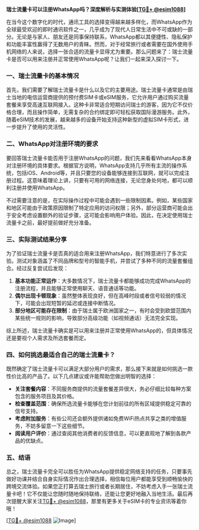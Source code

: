 **瑞士流量卡可以注册WhatsApp吗？深度解析与实测体验[[TG💪+ @esim1088](https://t.me/s/esim1088)]**

在当今这个数字化的时代，通讯工具的选择变得越来越多样化，而WhatsApp作为全球最受欢迎的即时通讯软件之一，几乎成为了现代人日常生活中不可或缺的一部分。无论是与家人、朋友还是同事保持联系，WhatsApp都以其便捷性、隐私保护和功能丰富性赢得了无数用户的青睐。然而，对于经常旅行或者需要在国外使用手机网络的人来说，选择一张合适的流量卡显得尤为重要。那么问题来了：瑞士流量卡是否可以用来注册并正常使用WhatsApp呢？让我们一起来深入探讨一下。

### 一、瑞士流量卡的基本情况

首先，我们需要了解瑞士流量卡是什么以及它的主要用途。瑞士流量卡通常是由瑞士当地的电信运营商提供的预付费SIM卡或eSIM服务，它允许用户通过购买流量套餐来享受高速互联网接入。这种卡非常适合短期访问瑞士的游客，因为它不仅价格合理，而且操作简单，无需复杂的合约绑定即可轻松获取国际漫游服务。此外，随着eSIM技术的发展，越来越多的设备开始支持这种新型的虚拟SIM卡形式，进一步提升了使用的灵活性。

### 二、WhatsApp对注册环境的要求

要回答瑞士流量卡能否用于注册WhatsApp的问题，我们先来看看WhatsApp本身对注册环境的具体要求。根据官方说明，WhatsApp支持几乎所有主流的操作系统，包括iOS、Android等，并且只要您的设备能够连接到互联网，就可以完成注册过程。这意味着理论上讲，只要有可用的网络连接，无论您身处何地，都可以顺利注册并使用WhatsApp。

不过需要注意的是，在实际操作过程中可能会遇到一些限制因素。例如，某些国家和地区可能由于政策原因限制了特定应用的访问权限；另外，部分运营商可能会出于安全考虑设置额外的验证步骤，这可能会影响用户体验。因此，在决定使用瑞士流量卡之前，最好提前做好充分准备。

### 三、实际测试结果分享

为了验证瑞士流量卡是否真的适合用来注册WhatsApp，我们特意进行了多次实验。测试对象涵盖了不同品牌和型号的智能手机，并尝试了多种不同的流量套餐组合。经过反复尝试后发现：

1. **基本功能正常运作**：大多数情况下，瑞士流量卡都能够成功完成WhatsApp的注册流程，并且能够正常使用聊天、语音通话等功能。
2. **偶尔出现卡顿现象**：虽然整体表现良好，但在高峰时段或者信号较弱的情况下，可能会出现短暂的延迟或连接中断情况。
3. **部分地区可能存在限制**：由于瑞士属于欧洲国家之一，有时会受到欧盟范围内某些统一规则的影响，导致部分高级功能（如视频通话）无法完全实现。

综上所述，瑞士流量卡确实是可以用来注册并正常使用WhatsApp的，但具体情况还是要视个人需求及所选套餐而定。

### 四、如何挑选最适合自己的瑞士流量卡？

既然确定了瑞士流量卡可以满足大部分用户的需求，那么接下来就是如何挑选一款性价比高的产品了。以下几点建议或许能帮助您做出明智的选择：

- **关注套餐内容**：不同服务商提供的流量套餐差异很大，务必仔细比较每种方案包含的服务项目及其价格。
- **检查覆盖范围**：确保所选流量卡能够在您计划前往的所有区域提供稳定可靠的信号支持。
- **考虑附加服务**：有些公司还会额外提供诸如免费WiFi热点共享之类的增值服务，不妨多留意一下这些细节。
- **阅读用户评价**：通过查阅其他消费者的反馈信息，可以更直观地了解到各款产品的优缺点。

### 五、结语

总之，瑞士流量卡完全可以胜任为WhatsApp提供稳定网络支持的任务，只要事先做好功课并结合自身实际情况作出合理选择，相信每位用户都能享受到顺畅愉快的跨境交流体验。如果您正打算去瑞士旅行或者长期居住，不妨考虑入手一张瑞士流量卡吧！它不仅能让您随时随地保持联络，还能让您更好地融入当地生活。最后再次提醒大家关注[TG💪+ @esim1088](https://t.me/s/esim1088)，那里有更多关于eSIM卡的专业资讯等着你哦！

[[TG💪+ @esim1088](https://t.me/s/esim1088) ![Image](https://i.postimg.cc/4NQfJmqS/Snipaste-2025-05-13-00-14-12.png)]